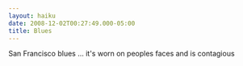 ```yaml
---
layout: haiku
date: 2008-12-02T00:27:49.000-05:00
title: Blues
---
```


San Francisco blues ...
it's worn on peoples faces
and is contagious
